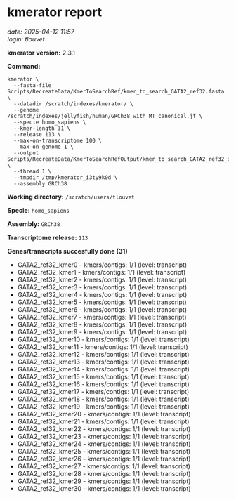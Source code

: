 # kmerator report
*date: 2025-04-12 11:57*  
*login: tlouvet*

**kmerator version:** 2.3.1

**Command:**

```
kmerator \
  --fasta-file Scripts/RecreateData/KmerToSearchRef/kmer_to_search_GATA2_ref32.fasta \
  --datadir /scratch/indexes/kmerator/ \
  --genome /scratch/indexes/jellyfish/human/GRCh38_with_MT_canonical.jf \
  --specie homo_sapiens \
  --kmer-length 31 \
  --release 113 \
  --max-on-transcriptome 100 \
  --max-on-genome 1 \
  --output Scripts/RecreateData/KmerToSearchRefOutput/kmer_to_search_GATA2_ref32_output \
  --thread 1 \
  --tmpdir /tmp/kmerator_i3ty9k0d \
  --assembly GRCh38
```

**Working directory:** `/scratch/users/tlouvet`

**Specie:** `homo_sapiens`

**Assembly:** `GRCh38`

**Transcriptome release:** `113`

**Genes/transcripts succesfully done (31)**

- GATA2_ref32_kmer0 - kmers/contigs: 1/1 (level: transcript)
- GATA2_ref32_kmer1 - kmers/contigs: 1/1 (level: transcript)
- GATA2_ref32_kmer2 - kmers/contigs: 1/1 (level: transcript)
- GATA2_ref32_kmer3 - kmers/contigs: 1/1 (level: transcript)
- GATA2_ref32_kmer4 - kmers/contigs: 1/1 (level: transcript)
- GATA2_ref32_kmer5 - kmers/contigs: 1/1 (level: transcript)
- GATA2_ref32_kmer6 - kmers/contigs: 1/1 (level: transcript)
- GATA2_ref32_kmer7 - kmers/contigs: 1/1 (level: transcript)
- GATA2_ref32_kmer8 - kmers/contigs: 1/1 (level: transcript)
- GATA2_ref32_kmer9 - kmers/contigs: 1/1 (level: transcript)
- GATA2_ref32_kmer10 - kmers/contigs: 1/1 (level: transcript)
- GATA2_ref32_kmer11 - kmers/contigs: 1/1 (level: transcript)
- GATA2_ref32_kmer12 - kmers/contigs: 1/1 (level: transcript)
- GATA2_ref32_kmer13 - kmers/contigs: 1/1 (level: transcript)
- GATA2_ref32_kmer14 - kmers/contigs: 1/1 (level: transcript)
- GATA2_ref32_kmer15 - kmers/contigs: 1/1 (level: transcript)
- GATA2_ref32_kmer16 - kmers/contigs: 1/1 (level: transcript)
- GATA2_ref32_kmer17 - kmers/contigs: 1/1 (level: transcript)
- GATA2_ref32_kmer18 - kmers/contigs: 1/1 (level: transcript)
- GATA2_ref32_kmer19 - kmers/contigs: 1/1 (level: transcript)
- GATA2_ref32_kmer20 - kmers/contigs: 1/1 (level: transcript)
- GATA2_ref32_kmer21 - kmers/contigs: 1/1 (level: transcript)
- GATA2_ref32_kmer22 - kmers/contigs: 1/1 (level: transcript)
- GATA2_ref32_kmer23 - kmers/contigs: 1/1 (level: transcript)
- GATA2_ref32_kmer24 - kmers/contigs: 1/1 (level: transcript)
- GATA2_ref32_kmer25 - kmers/contigs: 1/1 (level: transcript)
- GATA2_ref32_kmer26 - kmers/contigs: 1/1 (level: transcript)
- GATA2_ref32_kmer27 - kmers/contigs: 1/1 (level: transcript)
- GATA2_ref32_kmer28 - kmers/contigs: 1/1 (level: transcript)
- GATA2_ref32_kmer29 - kmers/contigs: 1/1 (level: transcript)
- GATA2_ref32_kmer30 - kmers/contigs: 1/1 (level: transcript)

